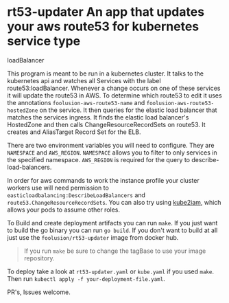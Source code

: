 # rt53-updater An app that updates your aws route53 for kubernetes service type
loadBalancer

This program is meant to be run in a kubernetes cluster. It talks to the
kubernetes api and watches all Services with the label route53:loadBalancer.
Whenever a change occurs on one of these services it will update the route53 in
AWS. To determine which route53 to edit it uses the annotations
`foolusion-aws-route53-name` and `foolusion-aws-route53-hostedZone` on the
service. It then queries for the elastic load balancer that matches the
services ingress. It finds the elastic load balancer's HostedZone and then
calls ChangeResourceRecordSets on route53. It creates and AliasTarget Record
Set for the ELB.

There are two environment variables you will need to configure. They are
`NAMESPACE` and `AWS_REGION`. `NAMESPACE` allows you to filter to only services
in the specified namespace. `AWS_REGION` is required for the query to
describe-load-balancers.

In order for aws commands to work the instance profile your cluster workers use
will need permission to `easticloadbalancing:DescribeLoadBalancers` and
`route53.ChangeResourceRecordSets`. You can also try using
[kube2iam](https://github.com/jtblin/kube2iam), which allows your pods to
assume other roles.

To Build and create deployment artifacts you can run `make`. If you just want
to build the go binary you can run `go build`. If you don't want to build at
all just use the `foolusion/rt53-updater` image from docker hub.

> If you run `make` be sure to change the tagBase to use your image repository.

To deploy take a look at `rt53-updater.yaml` or `kube.yaml` if you used `make`.
Then run `kubectl apply -f your-deployment-file.yaml`.

PR's, Issues welcome.
